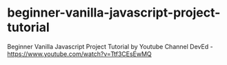 # beginner-vanilla-javascript-project-tutorial
Beginner Vanilla Javascript Project Tutorial by Youtube Channel DevEd - https://www.youtube.com/watch?v=Ttf3CEsEwMQ
